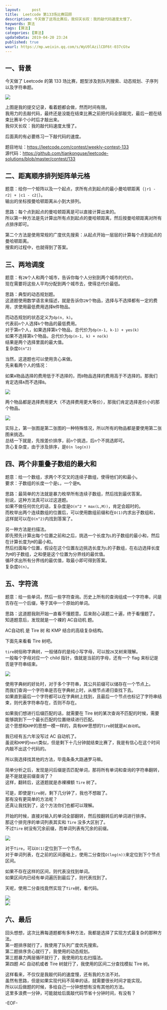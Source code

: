 ```yaml
---   
layout:     post  
title:  Leetcode 第133场比赛回顾  
description: 今天做了这场比赛后，我仰天长叹：我的敲代码速度太慢了。    
keywords: 算法  
tags: [算法]    
categories: [算法]  
updateData: 2019-04-20 23:24   
published: true 
wxurl: https://mp.weixin.qq.com/s/WyU9lAzilCDF6t-037cGtw  
---  
```



## 一、背景  


今天做了 Leetcode 的第 133 场比赛，题型涉及到队列搜索、动态规划、子序列以及字符串题。  


![](/images/2019/04/21/leetcode-contest-133-001.png)  


上图是我的提交记录，看着题都会做，然而时间有限。  
我用力的去敲代码，最终还是没能在结束比赛之前把代码全部敲完，最后一题在结束比赛半个小时后才敲出来。  
我仰天长叹：我的敲代码速度太慢了。  


后面真的有必要练习一下敲代码的速度。  


题目地址：https://leetcode.com/contest/weekly-contest-133  
源代码：https://github.com/tiankonguse/leetcode-solutions/blob/master/contest/133  


## 二、距离顺序排列矩阵单元格  


题意：给你一个矩阵以及一个起点，求所有点到起点的最小曼哈顿距离（`|r1 - r2| + |c1 - c2|`）。  
输出的坐标按曼哈顿距离从小到大排列。  


思路：每个点到起点的曼哈顿距离是可以直接计算出来的。  
所以第一种方法是先计算出所有点到起点的曼哈顿距离，然后按曼哈顿距离对所有点排序即可。  


第二个方法是使用常规的广度优先搜索：从起点开始一层层的计算每个点到起点的曼哈顿距离。  
搜索的过程中，也就得到了答案。  


## 三、两地调度  


题意：有`2N`个人和两个城市，告诉你每个人分别到两个城市的代价。  
现在需要将这些人平均分配到两个城市去，使得总代价最低。  


思路：典型的动态规划题。  
这道题使用数学语言来描述，就是告诉你`2N`个物品，选择与不选择都有一定的费用，求使用最低费用选择`N`件物品。  


而动态规划的状态定义为`dp(n, k)`。  
代表前`n`个人选择`k`个物品的最低费用。  
对于第`n`个人，如果选择第`k`个物品，总代价为`dp(n-1, k-1) + yes(k)`  
如果不选择第`k`个物品，总代价为`dp(n-1, k) + no(k)`  
结果是两个选择里面的最大值。  
复杂度`O(n^2)`  


当然，这道题也可以使用贪心来做。  
先来看两个人的情况：  


如果`A`物品选择的费用低于不选择的，而`B`物品选择的费用高于不选择的。那我们肯定选择`A`而不选择`B`。  


![](/images/2019/04/21/leetcode-contest-133-002.png)  


两个物品都是选择费用更大（不选择费用更大等价），那我们肯定选择差价小的那个物品。  


![](/images/2019/04/21/leetcode-contest-133-003.png)  


实际上，第一张图是第二张图的一种特殊情况，所以所有的物品都是要使用第二张图来挑选。  
总结一下就是，先按差价排序，前`n`个挑选，后`n`个不挑选即可。  
贪心复杂度，由于涉及排序，是`O(n log(n))`  


## 四、两个非重叠子数组的最大和  


题意：给一个数组，求两个不交叉的连续子数组，使得他们的和最小。  
要求：子数组的长度一个是`L`，一个是`M`。  


思路：最简单的方法就是暴力枚举所有连续子数组，然后找到最优答案。  
别说，这种方法真可以过这道题。  
如果不做任何优化的话，复杂度是`O(n^2 * max(L,M))`，肯定会超时的。  
而枚举出两个连续数组的位置后，可以使用数组前缀和在`O(1)`内求出子数组和，这样就可以在`O(n^2)`内找到答案了。  


另一种方法是扫描法。  
即先预先计算出每个位置之前和之后，挑选一个长度为`L`的子数组的最小和，然后在计算长度为`M`的最小和。  
然后扫面每个位置，假设在这个位置左边挑选长度为`L`的子数组，在右边选择长度为`M`的子数组，之和便是这个位置为分界线的最优值。  
循环求出所有分界线的最优值，取最小即可得到答案。  
复杂度`O(n)`。  


## 五、字符流  


题意：给一些单词，然后一些字符查询。历史上所有的查询组成一个字符串，问是否存在一个后缀，等于其中一个原始的单词。  


思路：这道题我刚开始一直看不懂题意。后来耐心读题二十遍，终于看懂题了。  
知道题意后，发现就是一个裸的 AC自动机 题。  


AC自动机 是 Tire 树 和 KMP 结合的高级复杂结构。  


下面先来看看 Tire 树吧。  


`tire`树俗称字典树，一般储存的是纯小写字母，可以按`26`叉树来理解。  
一般每个字母对应一个 child 指针，值就是当前的字母，还有一个 flag 来标记是否是字符串结束。  


![](/images/2019/04/21/leetcode-contest-133-004.png)  


使用字典树的好处时，对于多个字符串，其公共前缀可以储存在一个节点上。  
而我们查询一个字符串是否在字典树上时，从根节点递归查找下去。  
如果直到最后一个字符都可以在字典树上找到，且最后一个节点也标记了字符串结束，则代表字符串存在，否则不存在。  


如果我们想进行后缀匹配的话，就需要在 Tire 树的某次查询不匹配的时候，需要能够跳到下一个最长匹配的位置继续进行匹配。  
这个思想和`KMP`的思想一模一样的，具有`KMP`思想的`Tire`树就是`AC自动机`。   


我已经有五六年没写过 AC 自动机了。  
虽说和`KMP`的`next`类似，但是剩下十几分钟就结束比赛了，我是有信心在这个时间内敲不出这个代码的。  


所以我选择找其他的方法，毕竟条条大路通罗马嘛。  


简单分析之后，发现是问后缀是否匹配单词，那将所有单词和查询的字符串翻转，是不是就是前缀查询了？  
这样，翻转后，这道题就是赤裸裸额 `Tire` 树了。  


可是，即使是`Tire`树，剩下几分钟了，我也不想敲了。  
那有没有更简单的方法呢？  
还真让我找到了，这个方法你们也都可以理解。  


开始的时候，直接对输入的单词全部翻转，然后按翻转后的单词进行排序。  
那这个排完序的单词列表其实和 `Tire` 没多大区别了。  
不过`Tire` 树没有冗余前缀，而单词列表有冗余的前缀。  


![](/images/2019/04/21/leetcode-contest-133-007.png)  


对于`Tire`，可以`O(1)`定位到下一个节点。  
对于单词列表，在之前的区间基础上，使用二分查找`O(log(n))`来定位到下个节点区间。  

如果不存在这样的区间，则代表没找到单词。  
如果区间内已经有单词遍历到最后了，则代表找到了。  


天呢，使用二分查找竟然实现了`Tire`树，看代码。  


![](/images/2019/04/21/leetcode-contest-133-005.png)  
![](/images/2019/04/21/leetcode-contest-133-006.png)  


## 六、最后  


回头想想，这次比赛每道题都有多种方法，我都是选择了实现方式最复杂的那种方法。  
第一题排序就行了，我使用了队列广度优先搜索。  
第二题排序贪心就行了，我使用的动态规划。  
第三题暴力两层循环就行了，我使用的左右扫描法。  
第四题 AC 自动机或者 Tire 树就行了，我使用的区间二分查找模拟 Tire 树。  


这样看来，不仅仅是我敲代码的速度慢，还有我的方法不对。  
虽然有思路，但是如果实现代码不简单的话，就需要很长时间才能实现。  
所以以后做题的时候，多给自己一分钟想想有没有其他的方法。  
这里多浪费一分钟，可能就给后面敲代码节省十分钟时间，有没有？  


-EOF-  


